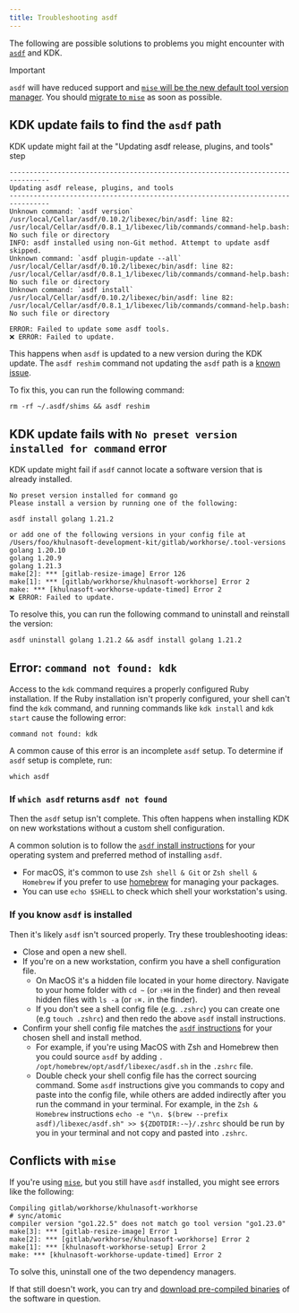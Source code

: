 ```yaml
---
title: Troubleshooting asdf
---
```


The following are possible solutions to problems you might encounter with [`asdf`](https://asdf-vm.com) and KDK.

> [!important]
> `asdf` will have reduced support and [`mise` will be the new default tool version manager](https://github.com/khulnasoft-lab/khulnasoft-development-kit/-/issues/1683). You should
> [migrate to `mise`](../howto/mise.md) as soon as possible.

## KDK update fails to find the `asdf` path

KDK update might fail at the "Updating asdf release, plugins, and tools" step

```plaintext
--------------------------------------------------------------------------------
Updating asdf release, plugins, and tools
--------------------------------------------------------------------------------
Unknown command: `asdf version`
/usr/local/Cellar/asdf/0.10.2/libexec/bin/asdf: line 82: /usr/local/Cellar/asdf/0.8.1_1/libexec/lib/commands/command-help.bash: No such file or directory
INFO: asdf installed using non-Git method. Attempt to update asdf skipped.
Unknown command: `asdf plugin-update --all`
/usr/local/Cellar/asdf/0.10.2/libexec/bin/asdf: line 82: /usr/local/Cellar/asdf/0.8.1_1/libexec/lib/commands/command-help.bash: No such file or directory
Unknown command: `asdf install`
/usr/local/Cellar/asdf/0.10.2/libexec/bin/asdf: line 82: /usr/local/Cellar/asdf/0.8.1_1/libexec/lib/commands/command-help.bash: No such file or directory

ERROR: Failed to update some asdf tools.
❌️ ERROR: Failed to update.
```

This happens when `asdf` is updated to a new version during the KDK update. The `asdf reshim` command not updating the `asdf`
path is a [known issue](https://github.com/asdf-vm/asdf/issues/531).

To fix this, you can run the following command:

```shell
rm -rf ~/.asdf/shims && asdf reshim
```

## KDK update fails with `No preset version installed for command` error

KDK update might fail if `asdf` cannot locate a software version that is already installed.

```shell
No preset version installed for command go
Please install a version by running one of the following:

asdf install golang 1.21.2

or add one of the following versions in your config file at /Users/foo/khulnasoft-development-kit/gitlab/workhorse/.tool-versions
golang 1.20.10
golang 1.20.9
golang 1.21.3
make[2]: *** [gitlab-resize-image] Error 126
make[1]: *** [gitlab/workhorse/khulnasoft-workhorse] Error 2
make: *** [khulnasoft-workhorse-update-timed] Error 2
❌️ ERROR: Failed to update.
```

To resolve this, you can run the following command to uninstall and reinstall the version:

```shell
asdf uninstall golang 1.21.2 && asdf install golang 1.21.2
```

## Error: `command not found: kdk`

Access to the `kdk` command requires a properly configured Ruby installation. If the Ruby installation isn't properly
configured, your shell can't find the `kdk` command, and running commands like `kdk install` and `kdk start`
cause the following error:

```shell
command not found: kdk
```

A common cause of this error is an incomplete `asdf` setup. To determine if `asdf` setup is complete, run:

```shell
which asdf
```

### If `which asdf` returns  `asdf not found`

Then the `asdf` setup isn't complete. This often happens when installing KDK on new workstations without a custom shell configuration. 

A common solution is to follow the [`asdf` install instructions](https://asdf-vm.com/guide/getting-started.html#_3-install-asdf) for your operating system and preferred method of installing `asdf`. 

- For macOS, it's common to use `Zsh shell & Git` or `Zsh shell & Homebrew` if you prefer to use [homebrew](https://brew.sh/) for managing your packages.
- You can use `echo $SHELL` to check which shell your workstation's using.

### If you know `asdf` is installed

Then it's likely `asdf` isn't sourced properly. Try these troubleshooting ideas:

- Close and open a new shell.
- If you're on a new workstation, confirm you have a shell configuration file. 
  - On MacOS it's a hidden file located in your home directory. Navigate to your home folder with `cd ~` (or `⇧⌘H` in the finder) and then reveal hidden files with `ls -a` (or `⇧⌘.` in the finder). 
  - If you don't see a shell config file (e.g. `.zshrc`) you can create one (e.g `touch .zshrc`) and then redo the above `asdf` install instructions.
- Confirm your shell config file matches the [`asdf` instructions](https://asdf-vm.com/guide/getting-started.html#_3-install-asdf) for your chosen shell and install method.
  - For example, if you're using MacOS with Zsh and Homebrew then you could source `asdf` by adding `. /opt/homebrew/opt/asdf/libexec/asdf.sh` in the `.zshrc` file.
  - Double check your shell config file has the correct sourcing command. Some `asdf` instructions give you commands to copy and paste into the config file, while others are added indirectly after you run the command in your terminal. For example, in the `Zsh & Homebrew` instructions `echo -e "\n. $(brew --prefix asdf)/libexec/asdf.sh" >> ${ZDOTDIR:-~}/.zshrc` should be run by you in your terminal and not copy and pasted into `.zshrc`.

## Conflicts with `mise`

If you're using [`mise`](../howto/mise.md), but you still have `asdf` installed,
you might see errors like the following:

```plaintext
Compiling gitlab/workhorse/khulnasoft-workhorse
# sync/atomic
compiler version "go1.22.5" does not match go tool version "go1.23.0"
make[3]: *** [gitlab-resize-image] Error 1
make[2]: *** [gitlab/workhorse/khulnasoft-workhorse] Error 2
make[1]: *** [khulnasoft-workhorse-setup] Error 2
make: *** [khulnasoft-workhorse-update-timed] Error 2
```

To solve this, uninstall one of the two dependency managers.

If that still doesn't work, you can try and [download pre-compiled binaries](../configuration.md#skip-compile) of
the software in question.
